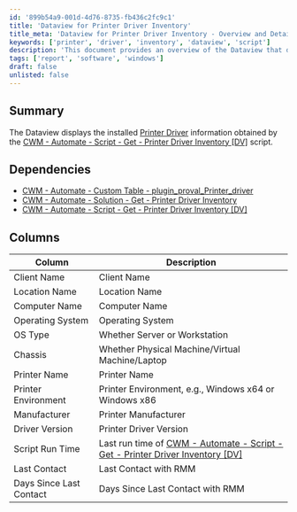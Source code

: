 ```yaml
---
id: '899b54a9-001d-4d76-8735-fb436c2fc9c1'
title: 'Dataview for Printer Driver Inventory'
title_meta: 'Dataview for Printer Driver Inventory - Overview and Details'
keywords: ['printer', 'driver', 'inventory', 'dataview', 'script']
description: 'This document provides an overview of the Dataview that displays installed Printer Driver information obtained from the CWM - Automate - Script - Get - Printer Driver Inventory [DV] script. It includes details about dependencies and the columns available in the Dataview for better management and reporting of printer drivers across client systems.'
tags: ['report', 'software', 'windows']
draft: false
unlisted: false
---
```


## Summary

The Dataview displays the installed [Printer Driver](https://www.technipages.com/definition/printer-driver) information obtained by the [CWM - Automate - Script - Get - Printer Driver Inventory [DV]](<../scripts/Get - Printer Driver Inventory DV.md>) script.

## Dependencies

- [CWM - Automate - Custom Table - plugin_proval_Printer_driver](<../tables/plugin_proval_Printer_driver.md>)
- [CWM - Automate - Solution - Get - Printer Driver Inventory](<../../solutions/Get - Printer Driver Inventory.md>)
- [CWM - Automate - Script - Get - Printer Driver Inventory [DV]](<../scripts/Get - Printer Driver Inventory DV.md>)

## Columns

| Column                 | Description                                           |
|-----------------------|-------------------------------------------------------|
| Client Name           | Client Name                                          |
| Location Name         | Location Name                                        |
| Computer Name         | Computer Name                                        |
| Operating System      | Operating System                                     |
| OS Type               | Whether Server or Workstation                         |
| Chassis               | Whether Physical Machine/Virtual Machine/Laptop      |
| Printer Name          | Printer Name                                         |
| Printer Environment    | Printer Environment, e.g., Windows x64 or Windows x86|
| Manufacturer          | Printer Manufacturer                                  |
| Driver Version        | Printer Driver Version                                |
| Script Run Time       | Last run time of [CWM - Automate - Script - Get - Printer Driver Inventory [DV]](<../scripts/Get - Printer Driver Inventory DV.md>) |
| Last Contact          | Last Contact with RMM                                |
| Days Since Last Contact| Days Since Last Contact with RMM                     |


